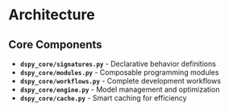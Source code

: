 # Architecture

## Core Components
- **`dspy_core/signatures.py`** - Declarative behavior definitions
- **`dspy_core/modules.py`** - Composable programming modules
- **`dspy_core/workflows.py`** - Complete development workflows
- **`dspy_core/engine.py`** - Model management and optimization
- **`dspy_core/cache.py`** - Smart caching for efficiency
